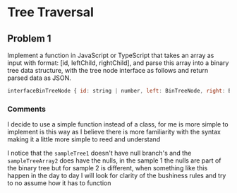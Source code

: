 # Tree Traversal

## Problem 1

Implement a function in JavaScript or TypeScript that takes an array as input with format: [id, leftChild, rightChild], and parse this array into a binary tree data structure, with the tree node interface as follows and return parsed data as JSON.

```javascript
interfaceBinTreeNode { id: string | number, left: BinTreeNode, right: BinTreeNode  } 
```

### Comments
I decide to use a simple function instead of a class, for me is more simple to implement is this way as I believe there is more familiarity with the syntax making it a little more simple to reed and understand 

I notice that the `sampleTree1` doesn't have null branch's and the `sampleTreeArray2` does have the nulls, in the sample 1 the nulls are part of the binary tree but for sample 2 is different, when something like this happen in the day to day I will look for clarity of the bushiness rules and try to no assume how it has to function